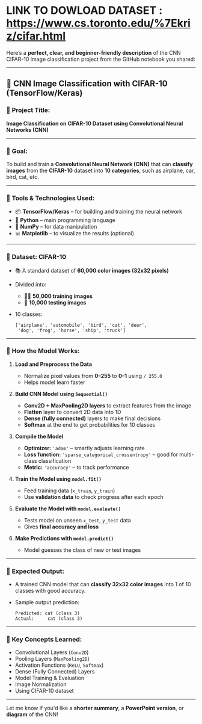 # LINK TO DOWLOAD DATASET : https://www.cs.toronto.edu/%7Ekriz/cifar.html

Here’s a **perfect, clear, and beginner-friendly description** of the CNN CIFAR-10 image classification project from the GitHub notebook you shared:

---

## 🧠 CNN Image Classification with CIFAR-10 (TensorFlow/Keras)

### 🔸 **Project Title:**

**Image Classification on CIFAR-10 Dataset using Convolutional Neural Networks (CNN)**

---

### 🔸 **Goal:**

To build and train a **Convolutional Neural Network (CNN)** that can **classify images** from the **CIFAR-10** dataset into **10 categories**, such as airplane, car, bird, cat, etc.

---

### 🔸 **Tools & Technologies Used:**

* 📦 **TensorFlow/Keras** – for building and training the neural network
* 🐍 **Python** – main programming language
* 🧪 **NumPy** – for data manipulation
* 📊 **Matplotlib** – to visualize the results (optional)

---

### 🔸 **Dataset: CIFAR-10**

* 📚 A standard dataset of **60,000 color images (32x32 pixels)**
* Divided into:

  * 🏋️‍♂️ **50,000 training images**
  * 🧪 **10,000 testing images**
* 10 classes:

  ```
  ['airplane', 'automobile', 'bird', 'cat', 'deer', 
   'dog', 'frog', 'horse', 'ship', 'truck']
  ```

---

### 🔸 **How the Model Works:**

1. **Load and Preprocess the Data**

   * Normalize pixel values from **0–255** to **0–1** using `/ 255.0`
   * Helps model learn faster

2. **Build CNN Model using `Sequential()`**

   * **Conv2D + MaxPooling2D layers** to extract features from the image
   * **Flatten** layer to convert 2D data into 1D
   * **Dense (fully connected)** layers to make final decisions
   * **Softmax** at the end to get probabilities for 10 classes

3. **Compile the Model**

   * **Optimizer:** `'adam'` – smartly adjusts learning rate
   * **Loss function:** `'sparse_categorical_crossentropy'` – good for multi-class classification
   * **Metric:** `'accuracy'` – to track performance

4. **Train the Model using `model.fit()`**

   * Feed training data (`x_train`, `y_train`)
   * Use **validation data** to check progress after each epoch

5. **Evaluate the Model with `model.evaluate()`**

   * Tests model on unseen `x_test`, `y_test` data
   * Gives **final accuracy and loss**

6. **Make Predictions with `model.predict()`**

   * Model guesses the class of new or test images

---

### 🔸 **Expected Output:**

* A trained CNN model that can **classify 32x32 color images** into 1 of 10 classes with good accuracy.
* Sample output prediction:

  ```
  Predicted: cat (class 3)
  Actual:     cat (class 3)
  ```

---

### 🔸 **Key Concepts Learned:**

* Convolutional Layers (`Conv2D`)
* Pooling Layers (`MaxPooling2D`)
* Activation Functions (`ReLU`, `Softmax`)
* Dense (Fully Connected) Layers
* Model Training & Evaluation
* Image Normalization
* Using CIFAR-10 dataset

---

Let me know if you'd like a **shorter summary**, a **PowerPoint version**, or **diagram** of the CNN!

